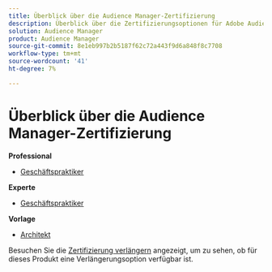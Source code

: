```yaml
---
title: Überblick über die Audience Manager-Zertifizierung
description: Überblick über die Zertifizierungsoptionen für Adobe Audience Manager
solution: Audience Manager
product: Audience Manager
source-git-commit: 8e1eb997b2b5187f62c72a443f9d6a848f8c7708
workflow-type: tm+mt
source-wordcount: '41'
ht-degree: 7%

---
```


# Überblick über die Audience Manager-Zertifizierung

**Professional**

* [Geschäftspraktiker](/help/certifications/aam/aam-p-business.md) <!--AD0-E458-->

**Experte**

* [Geschäftspraktiker](/help/certifications/aam/aam-e-business.md) <!--AD0-E457-->

**Vorlage**

* [Architekt](/help/certifications/aam/aam-m-architect.md) <!--AD0-E454-->

Besuchen Sie die [Zertifizierung verlängern](/help/certifications/renew.md) angezeigt, um zu sehen, ob für dieses Produkt eine Verlängerungsoption verfügbar ist.
